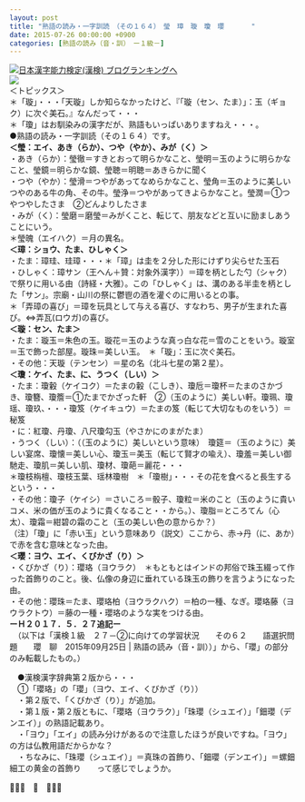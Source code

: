 ```yaml
---
layout: post
title: "熟語の読み・一字訓読　（その１６４）　瑩　璋　璇　瓊　瓔　　　　"
date: 2015-07-26 00:00:00 +0900
categories: [熟語の読み（音・訓）　ー１級－]
---
```


[![](/syuusyuu9701/assets/images/熟語の読み・一字訓読-（その１６４）-瑩-璋-璇-瓊-瓔--br_c_3028_1.gif)](http://blog.with2.net/link.php?1659096:3028 "日本漢字能力検定(漢検) ブログランキングへ")[日本漢字能力検定(漢検) ブログランキングへ](http://blog.with2.net/link.php?1659096:3028)  
![](/syuusyuu9701/assets/images/熟語の読み・一字訓読-（その１６４）-瑩-璋-璇-瓊-瓔--4b18f2fd6149420313fcb7fc96a40d63.jpg)  
＜トピックス＞  
＊「璇」・・・「天璇」しか知らなかったけど、『「璇（セン、たま）」：玉（ギョク）に次ぐ美石。』なんだって・・・  
＊「瓊」はお馴染みの漢字だが、熟語もいっぱいありますねえ・・・。  
●熟語の読み・一字訓読（その１６４）です。  
**＜瑩：エイ、あき（らか）、つや（やか）、みが（く）＞**  
・あき（らか）：瑩徹＝すきとおって明らかなこと、瑩明＝玉のように明らかなこと、瑩鏡＝明らかな鏡、瑩聴＝明聴＝あきらかに聞く  
・つや（やか）：瑩滑＝つやがあってなめらかなこと、瑩角＝玉のように美しいつやのある牛の角、その牛。瑩浄＝つやがあってきよらかなこと。瑩潤＝①つやつやしたさま　②どんよりしたさま  
・みが（く）：瑩磨＝磨瑩＝みがくこと、転じて、朋友などと互いに励ましあうことにいう。  
＊瑩魄（エイハク）＝月の異名。  
**＜璋：ショウ、たま、ひしゃく＞**  
・たま：璋珪、珪璋・・・＊「璋」は圭を２分した形にけずり尖らせた玉石  
・ひしゃく：璋サン（王へん＋贊：対象外漢字））＝璋を柄とした勺（シャク）で祭りに用いる由（詩経・大雅）。この「ひしゃく」は、溝のある半圭を柄とした「サン」。宗廟・山川の祭に鬱鬯の酒を灌ぐのに用いるとの事。  
＊「弄璋の喜び」＝璋を玩具として与える喜び、すなわち、男子が生まれた喜び。⇔弄瓦(ロウガ)の喜び。  
**＜璇：セン、たま＞**  
・たま：璇玉＝朱色の玉。璇花＝玉のような真っ白な花＝雪のことをいう。璇室＝玉で飾った部屋。璇珠＝美しい玉。　＊「璇」：玉に次ぐ美石。  
・その他：天璇（テンセン）＝星の名（北斗七星の第２星）。  
**＜瓊：ケイ、たま、に、うつく（しい）＞**  
・たま：瓊轂（ケイコク）＝たまの轂（こしき）、瓊卮＝瓊杯＝たまのさかづき、瓊簪、瓊簷＝①たまでかざった軒　②（玉のように）美しい軒。瓊珮、瓊瑶、瓊玖、・・・瓊笈（ケイキュウ）＝たまの笈（転じて大切なものをいう）＝秘笈  
・に：紅瓊、丹瓊、八尺瓊勾玉（やさかにのまがたま）  
・うつく（しい）：（（玉のように）美しいという意味）　瓊筵＝（玉のように）美しい宴席、瓊懐＝美しい心、瓊玉＝美玉（転じて賢才の喩え）、瓊羞＝美しい御馳走、瓊肌＝美しい肌、瓊材、瓊葩＝麗花・・・  
＊瓊枝栴檀、瓊枝玉葉、瑶林瓊樹　＊「瓊樹」・・・その花を食べると長生するという・・・  
・その他：瓊子（ケイシ）＝さいころ＝骰子、瓊粒＝米のこと（玉のように貴いコメ、米の価が玉のように貴くなること・・から。）、瓊脂＝ところてん（心太）、瓊霜＝紺碧の霜のこと（玉の美しい色の意からか？）  
（注）「瓊」に「赤い玉」という意味あり（説文）ここから、赤→丹（に、あか）で赤を含む意味となった由。  
**＜瓔：ヨウ、エイ、くびかざ（り）＞**  
・くびかざ（り）：瓔珞（ヨウラク）　＊もともとはインドの邦俗で珠玉綴って作った首飾りのこと。後、仏像の身辺に垂れている珠玉の飾りを言うようになった由。  
・その他：瓔珠＝たま、瓔珞柏（ヨウラクハク）＝柏の一種、なぎ。瓔珞藤（ヨウラクトウ）＝藤の一種・瓔珞のような実をつける由。  
**ーＨ２０１７．５．２７追記ー**  
　（以下は「漢検１級　２７－②に向けての学習状況　　その６２　　語選択問題　　瓔　聊　2015年09月25日 | 熟語の読み（音・訓））」から、「瓔」の部分のみ転載したもの。）  
  
　●漢検漢字辞典第２版から・・・  
　①「瓔珞」の「瓔」（ヨウ、エイ、くびかざ（り））  
　・第２版で、「くびかざ（り）」が追加。  
　・第１版・第２版ともに、「瓔珞（ヨウラク）」「珠瓔（シュエイ）」「鈿瓔（デンエイ）」の熟語記載あり。  
　・「ヨウ」「エイ」の読み分けがあるので注意したほうが良いですね。「ヨウ」の方は仏教用語だからかな？  
　・ちなみに、「珠瓔（シュエイ）」＝真珠の首飾り、「鈿瓔（デンエイ）」＝螺鈿細工の黄金の首飾り　　って感じでしょうか。  
  
👋👋👋　🐑　👋👋👋  
  